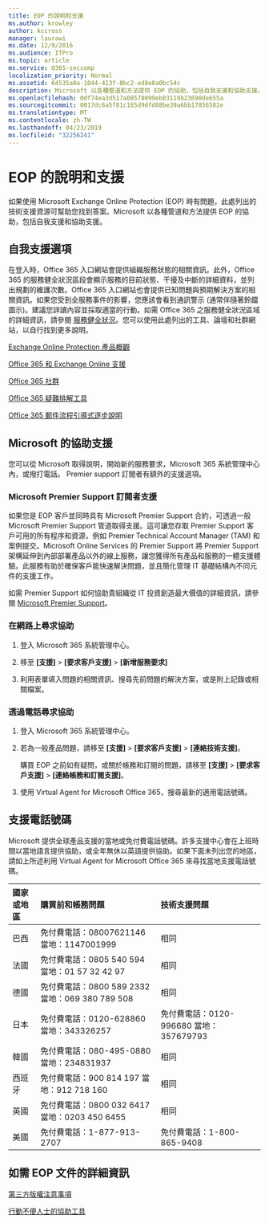 ```yaml
---
title: EOP 的說明和支援
ms.author: krowley
author: kccross
manager: laurawi
ms.date: 12/9/2016
ms.audience: ITPro
ms.topic: article
ms.service: O365-seccomp
localization_priority: Normal
ms.assetid: 64535a0a-1044-413f-8bc2-ed8e8a0bc54c
description: Microsoft 以各種管道和方法提供 EOP 的協助，包括自我支援和協助支援。
ms.openlocfilehash: 0df74ea3d517a08578099eb03119b23690de655a
ms.sourcegitcommit: 0017dc6a5f81c165d9dfd88be39a6bb17856582e
ms.translationtype: MT
ms.contentlocale: zh-TW
ms.lasthandoff: 04/23/2019
ms.locfileid: "32256241"
---
```

# <a name="help-and-support-for-eop"></a>EOP 的說明和支援

如果使用 Microsoft Exchange Online Protection (EOP) 時有問題，此處列出的技術支援資源可幫助您找到答案。Microsoft 以各種管道和方法提供 EOP 的協助，包括自我支援和協助支援。 
  
## <a name="self-support-options"></a>自我支援選項

在登入時，Office 365 入口網站會提供組織服務狀態的相關資訊。此外，Office 365 的服務健全狀況區段會顯示服務的目前狀態、干擾及中斷的詳細資料，並列出規劃的維護次數。Office 365 入口網站也會提供已知問題與預期解決方案的相關資訊。如果您受到全服務事件的影響，您應該會看到通訊警示 (通常伴隨著鈴鐺圖示)。建議您詳讀內容並採取適當的行動。如需 Office 365 之服務健全狀況區域的詳細資訊，請參閱 [服務健全狀況](https://go.microsoft.com/fwlink/?LinkId=394289)。您可以使用此處列出的工具、論壇和社群網站，以自行找到更多說明。
  
[Exchange Online Protection 產品概觀](https://go.microsoft.com/fwlink/p/?LinkId=279912)
  
[Office 365 和 Exchange Online 支援](https://go.microsoft.com/fwlink/?LinkId=299655)
  
[Office 365 社群](https://go.microsoft.com/fwlink/?LinkId=299656)
  
[Office 365 疑難排解工具](https://go.microsoft.com/fwlink/?LinkId=299657)
  
[Office 365 郵件流程引導式逐步說明](https://go.microsoft.com/fwlink/?LinkId=323470)
  
## <a name="assisted-support-from-microsoft"></a>Microsoft 的協助支援

您可以從 Microsoft 取得說明，開始新的服務要求，Microsoft 365 系統管理中心內，或撥打電話。 Premier support 訂閱者有額外的支援選項。
  
### <a name="support-for-microsoft-premier-support-subscribers"></a>Microsoft Premier Support 訂閱者支援

如果您是 EOP 客戶並同時具有 Microsoft Premier Support 合約，可透過一般 Microsoft Premier Support 管道取得支援。這可讓您存取 Premier Support 客戶可用的所有程序和資源，例如 Premier Technical Account Manager (TAM) 和案例提交。Microsoft Online Services 的 Premier Support 將 Premier Support 架構延伸到內部部署產品以外的線上服務，讓您獲得所有產品和服務的一體支援體驗。此服務有助於確保客戶能快速解決問題，並且簡化管理 IT 基礎結構內不同元件的支援工作。
  
如需 Premier Support 如何協助貴組織從 IT 投資創造最大價值的詳細資訊，請參閱 [Microsoft Premier Support](https://go.microsoft.com/fwlink/?LinkId=317437)。
  
### <a name="ask-for-help-on-the-web"></a>在網路上尋求協助

1. 登入 Microsoft 365 系統管理中心。
    
2. 移至 **[支援]** \> **[要求客戶支援]** \> **[新增服務要求]**
    
3. 利用表單填入問題的相關資訊、搜尋先前問題的解決方案，或是附上記錄或相關檔案。
    
### <a name="ask-for-help-on-the-telephone"></a>透過電話尋求協助

1. 登入 Microsoft 365 系統管理中心。
    
2. 若為一般產品問題，請移至 **[支援]** \> **[要求客戶支援]** \> **[連絡技術支援]**。
    
    購買 EOP 之前如有疑問，或關於帳務和訂閱的問題，請移至 **[支援]** \> **[要求客戶支援]** \> **[連絡帳務和訂閱支援]**。
    
3. 使用 Virtual Agent for Microsoft Office 365，搜尋最新的適用電話號碼。
    
## <a name="support-telephone-numbers"></a>支援電話號碼

Microsoft 提供全球產品支援的當地或免付費電話號碼。許多支援中心會在上班時間以當地語言提供協助，或全年無休以英語提供協助。如果下面未列出您的地區，請如上所述利用 Virtual Agent for Microsoft Office 365 來尋找當地支援電話號碼。
  
|**國家或地區**|**購買前和帳務問題**|**技術支援問題**|
|:-----|:-----|:-----|
|巴西  <br/> |免付費電話：08007621146          當地：1147001999  <br/> |相同  <br/> |
|法國  <br/> |免付費電話：0805 540 594           當地：01 57 32 42 97  <br/> |相同  <br/> |
|德國  <br/> |免付費電話：0800 589 2332           當地：069 380 789 508  <br/> |相同  <br/> |
|日本  <br/> |免付費電話：0120-628860          當地：343326257  <br/> |免付費電話：0120-996680          當地：357679793  <br/> |
|韓國  <br/> |免付費電話：080-495-0880          當地：234831937  <br/> |相同  <br/> |
|西班牙  <br/> |免付費電話：900 814 197          當地：912 718 160  <br/> |相同  <br/> |
|英國  <br/> |免付費電話：0800 032 6417          當地：0203 450 6455  <br/> |相同  <br/> |
|美國  <br/> |免付費電話：1-877-913-2707  <br/> |免付費電話：1-800-865-9408  <br/> |
   
## <a name="for-more-information-about-eop-documentation"></a>如需 EOP 文件的詳細資訊

[第三方版權注意事項](third-party-copyright-notices.md)
  
[行動不便人士的協助工具](accessibility-for-people-with-disabilities.md)
  

